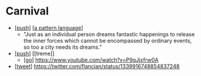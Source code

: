 # Carnival

- [[push]] [[a pattern language]]
  - "Just as an individual person dreams fantastic happenings to release the inner forces which cannot be encompassed by ordinary events, so too a city needs its dreams." 
- [[push]] [[treme]]
  - [[go]] https://www.youtube.com/watch?v=P9qJjxfrw0A
- [[tweet]] https://twitter.com/flancian/status/1339916748854837248


[//begin]: # "Autogenerated link references for markdown compatibility"
[push]: push "Push"
[a pattern language]: a-pattern-language "A Pattern Language"
[go]: go "Go"
[tweet]: tweet "Tweet"
[//end]: # "Autogenerated link references"